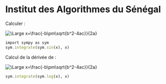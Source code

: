 
# Institut des Algorithmes du Sénégal

Calculer :

![\Large x=\frac{-b\pm\sqrt{b^2-4ac}}{2a}](https://latex.codecogs.com/svg.latex?\Large&space;lim_{x\rightarrow0}\frac{\sin(x)}{x})



```ruby
import sympy as sym
sym.integrate(sym.sin(x), x)
```


Calcul de la dérivée de :

![\Large x=\frac{-b\pm\sqrt{b^2-4ac}}{2a}](https://latex.codecogs.com/svg.latex?\Large&space;log(x))

```ruby
sym.integrate(sym.log(x), x)
```

